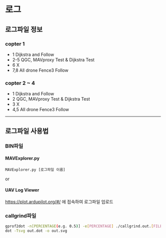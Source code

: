 # 로그
## 로그파일 정보
### copter 1
- 1 Dijkstra and Follow
- 2-5 QGC, MAVproxy Test & Dijkstra Test
- 6 X
- 7,8 All drone Fence3 Follow
### copter 2 ~ 4
- 1 Dijkstra and Follow
- 2 QGC, MAVproxy Test & Dijkstra Test
- 3 X
- 4,5 All drone Fence3 Follow
---
## 로그파일 사용법

### BIN파일

#### MAVExplorer.py
```
MAVExplorer.py [로그파일 이름]
```


or
#### UAV Log Viewer
<https://plot.ardupilot.org/#/> 에 접속하여 로그파일 업로드
### callgrind파일
```sh
gprof2dot -n[PERCENTAGE(e.g. 0.5)] -e[PERCENTAGE] ./callgrind.out.[FILE_NUMBER] -f callgrind > out.dot
dot -Tsvg out.dot -o out.svg
```
